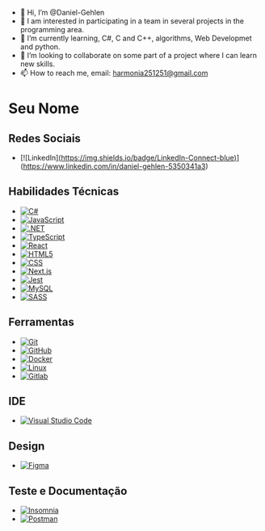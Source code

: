 - 👋 Hi, I’m @Daniel-Gehlen
- 👀 I am interested in participating in a team in several projects in the programming area.
- 🌱 I’m currently learning, C#, C and C++, algorithms, Web Developmet and python.
- 💞️ I’m looking to collaborate on some part of a project where I can learn new skills.
- 📫 How to reach me, email: harmonia251251@gmail.com

# Seu Nome

## Redes Sociais
- [![LinkedIn][(https://img.shields.io/badge/LinkedIn-Connect-blue)](https://www.linkedin.com/seuperfil)](https://www.linkedin.com/in/daniel-gehlen-5350341a3)

## Habilidades Técnicas
- [![C#](https://img.shields.io/badge/C%23-Expert-green)](#)
- [![JavaScript](https://img.shields.io/badge/JavaScript-Advanced-yellow)](#)
- [![.NET](https://img.shields.io/badge/.NET-Intermediate-orange)](#)
- [![TypeScript](https://img.shields.io/badge/TypeScript-Advanced-blue)](#)
- [![React](https://img.shields.io/badge/React-Advanced-blue)](#)
- [![HTML5](https://img.shields.io/badge/HTML5-Expert-green)](#)
- [![CSS](https://img.shields.io/badge/CSS-Expert-green)](#)
- [![Next.js](https://img.shields.io/badge/Next.js-Intermediate-orange)](#)
- [![Jest](https://img.shields.io/badge/Jest-Intermediate-orange)](#)
- [![MySQL](https://img.shields.io/badge/MySQL-Advanced-blue)](#)
- [![SASS](https://img.shields.io/badge/SASS-Intermediate-orange)](#)

## Ferramentas
- [![Git](https://img.shields.io/badge/Git-Expert-green)](#)
- [![GitHub](https://img.shields.io/badge/GitHub-Advanced-yellow)](#)
- [![Docker](https://img.shields.io/badge/Docker-Intermediate-orange)](#)
- [![Linux](https://img.shields.io/badge/Linux-Advanced-blue)](#)
- [![Gitlab](https://img.shields.io/badge/Gitlab-Advanced-blue)](#)

## IDE
- [![Visual Studio Code](https://img.shields.io/badge/Visual%20Studio%20Code-Expert-green)](#)

## Design
- [![Figma](https://img.shields.io/badge/Figma-Advanced-yellow)](#)

## Teste e Documentação
- [![Insomnia](https://img.shields.io/badge/Insomnia-Intermediate-orange)](#)
- [![Postman](https://img.shields.io/badge/Postman-Intermediate-orange)](#)

